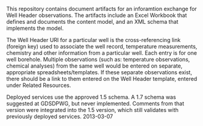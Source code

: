 This repository contains document artifacts for an inforamtion exchange for Well Header observations. The artifacts include an Excel Workbook that defines and documents the content model, and an XML schema that implements the model.

The Well Header URI for a particular well is the cross-referencing link (foreign key) used to associate the well record, temperature measurements, chemistry and other information from a particular well. Each entry is for one well borehole. Multiple observations (such as: temperature observations, chemical analyses) from the same well would be entered on separate, appropriate spreadsheets/templates. If these separate observations exist, there should be a link to them entered on the Well Header template, entered under Related Resources. 

Deployed services use the approved 1.5 schema. A 1.7 schema was suggested at GDSDPWG, but never implemented. Comments from that version were integrated into the 1.5 version, which still validates with previously deployed services. 2013-03-07